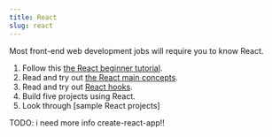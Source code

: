 ```yaml
---
title: React
slug: react
---
```


Most front-end web development jobs will require you to know React.

  1. Follow this [the React beginner tutorial][react-tutorial].
  2. Read and try out [the React main concepts][react-main-concepts].
  3. Read and try out [React hooks][react-hooks].
  4. Build five projects using React.
  5. Look through [sample React projects]

  TODO: i need more info
        create-react-app!!

[react-tutorial]: https://reactjs.org/tutorial/tutorial.html
[react-main-concepts]: https://reactjs.org/docs/hello-world.html
[react-hooks]: https://reactjs.org/docs/hooks-intro.html
[react-sample-projects]: https://reactjs.org/community/examples.html#small-examples
